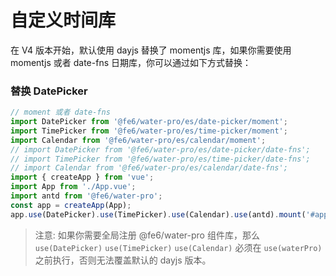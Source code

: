 # 自定义时间库

在 V4 版本开始，默认使用 dayjs 替换了 momentjs 库，如果你需要使用 momentjs 或者 date-fns 日期库，你可以通过如下方式替换：

### 替换 DatePicker

```js
// moment 或者 date-fns
import DatePicker from '@fe6/water-pro/es/date-picker/moment';
import TimePicker from '@fe6/water-pro/es/time-picker/moment';
import Calendar from '@fe6/water-pro/es/calendar/moment';
// import DatePicker from '@fe6/water-pro/es/date-picker/date-fns';
// import TimePicker from '@fe6/water-pro/es/time-picker/date-fns';
// import Calendar from '@fe6/water-pro/es/calendar/date-fns';
import { createApp } from 'vue';
import App from './App.vue';
import antd from '@fe6/water-pro';
const app = createApp(App);
app.use(DatePicker).use(TimePicker).use(Calendar).use(antd).mount('#app');
```

> 注意: 如果你需要全局注册 @fe6/water-pro 组件库，那么 `use(DatePicker)` `use(TimePicker)` `use(Calendar)` 必须在 `use(waterPro)` 之前执行，否则无法覆盖默认的 dayjs 版本。
